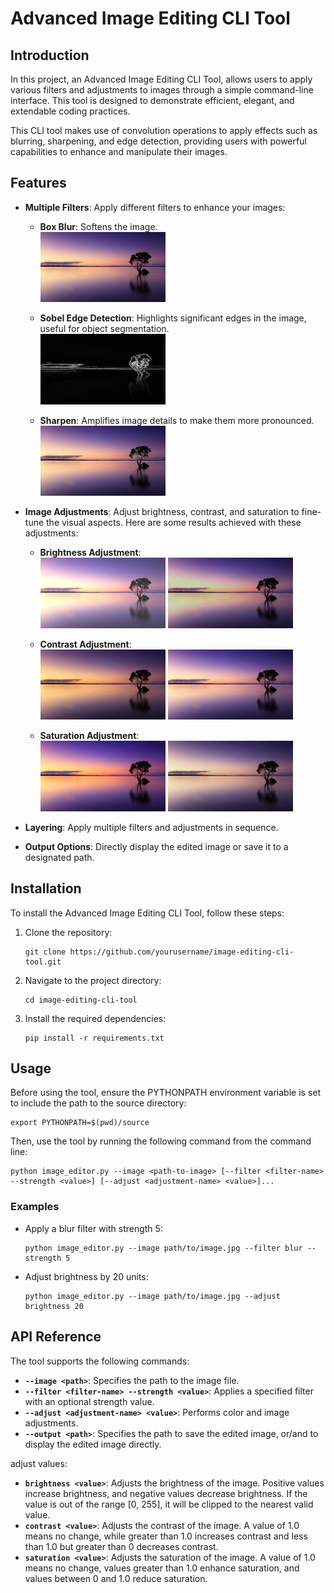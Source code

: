 # Advanced Image Editing CLI Tool

## Introduction

In this project, an Advanced Image Editing CLI Tool, allows users to apply various filters and adjustments to images through a simple command-line interface. This tool is designed to demonstrate efficient, elegant, and extendable coding practices.

This CLI tool makes use of convolution operations to apply effects such as blurring, sharpening, and edge detection, providing users with powerful capabilities to enhance and manipulate their images.

## Features

- **Multiple Filters**: Apply different filters to enhance your images:
  - **Box Blur**: Softens the image.
    <br>
    <img src="../docs/Images/blurred_image_result.jpg" alt="Box Blur Example" title="Box Blur Result" width="200"/>
  
  - **Sobel Edge Detection**: Highlights significant edges in the image, useful for object segmentation.
    <br>
    <img src="../docs/Images/edge_detected_image_result.jpg" alt="Sobel Edge Detection Example" title="Sobel Edge Detection Result" width="200"/>

  - **Sharpen**: Amplifies image details to make them more pronounced.
    <br>
    <img src="../docs/Images/sharpened_image_result.jpg" alt="Sharpen Example" title="Sharpen Result" width="200"/>

    
- **Image Adjustments**: Adjust brightness, contrast, and saturation to fine-tune the visual aspects. Here are some results achieved with these adjustments:

  - **Brightness Adjustment**:
    <br>
    <img src="../docs/Images/brightened_image_result.jpg" alt="Increased Brightness" title="Increased Brightness Result" width="200"/>
    <img src="../docs/Images/darkened_image_result.jpg" alt="Decreased Brightness" title="Decreased Brightness Result" width="200"/>

  - **Contrast Adjustment**:
    <br>
    <img src="../docs/Images/high_contrast_image_result.jpg" alt="Increased Contrast" title="Increased Contrast Result" width="200"/>
    <img src="../docs/Images/low_contrast_image_result.jpg" alt="Decreased Contrast" title="Decreased Contrast Result" width="200"/>

  - **Saturation Adjustment**:
    <br>
    <img src="../docs/Images/saturated_image_result.jpg" alt="Increased Saturation" title="Increased Saturation Result" width="200"/>
    <img src="../docs/Images/desaturated_image_result.jpg" alt="Decreased Saturation" title="Decreased Saturation Result" width="200"/>

- **Layering**: Apply multiple filters and adjustments in sequence.
- **Output Options**: Directly display the edited image or save it to a designated path.

## Installation

To install the Advanced Image Editing CLI Tool, follow these steps:

1. Clone the repository:
   ```
   git clone https://github.com/yourusername/image-editing-cli-tool.git
   ```
2. Navigate to the project directory:
   ```
   cd image-editing-cli-tool
   ```
3. Install the required dependencies:
   ```
   pip install -r requirements.txt
   ```

## Usage
Before using the tool, ensure the PYTHONPATH environment variable is set to include the path to the source directory:
```
export PYTHONPATH=$(pwd)/source
```
Then, use the tool by running the following command from the command line:

```
python image_editor.py --image <path-to-image> [--filter <filter-name> --strength <value>] [--adjust <adjustment-name> <value>]...
```

### Examples

- Apply a blur filter with strength 5:
  ```
  python image_editor.py --image path/to/image.jpg --filter blur --strength 5
  ```
- Adjust brightness by 20 units:
  ```
  python image_editor.py --image path/to/image.jpg --adjust brightness 20
  ```

## API Reference

The tool supports the following commands:

- **`--image <path>`**: Specifies the path to the image file.
- **`--filter <filter-name> --strength <value>`**: Applies a specified filter with an optional strength value.
- **`--adjust <adjustment-name> <value>`**: Performs color and image adjustments.
- **`--output <path>`**: Specifies the path to save the edited image, or/and to display the edited image directly.

adjust values:
  - **`brightness <value>`**: Adjusts the brightness of the image. Positive values increase brightness, and negative values decrease brightness. If the value is out of the range [0, 255], it will be clipped to the nearest valid value.
  - **`contrast <value>`**: Adjusts the contrast of the image. A value of 1.0 means no change, while greater than 1.0 increases contrast and less than 1.0 but greater than 0 decreases contrast.
  - **`saturation <value>`**: Adjusts the saturation of the image. A value of 1.0 means no change, values greater than 1.0 enhance saturation, and values between 0 and 1.0 reduce saturation.
